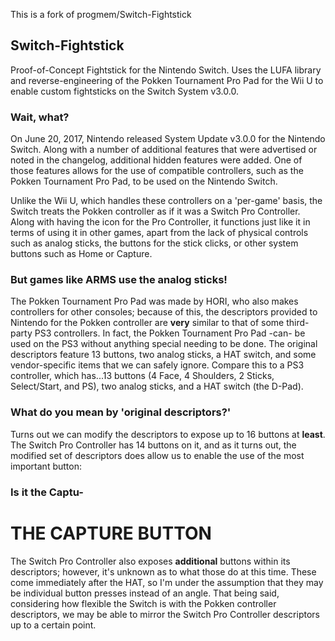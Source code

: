 This is a fork of progmem/Switch-Fightstick

## Switch-Fightstick
Proof-of-Concept Fightstick for the Nintendo Switch. Uses the LUFA library and reverse-engineering of the Pokken Tournament Pro Pad for the Wii U to enable custom fightsticks on the Switch System v3.0.0.

### Wait, what?
On June 20, 2017, Nintendo released System Update v3.0.0 for the Nintendo Switch. Along with a number of additional features that were advertised or noted in the changelog, additional hidden features were added. One of those features allows for the use of compatible controllers, such as the Pokken Tournament Pro Pad, to be used on the Nintendo Switch.

Unlike the Wii U, which handles these controllers on a 'per-game' basis, the Switch treats the Pokken controller as if it was a Switch Pro Controller. Along with having the icon for the Pro Controller, it functions just like it in terms of using it in other games, apart from the lack of physical controls such as analog sticks, the buttons for the stick clicks, or other system buttons such as Home or Capture.

### But games like ARMS use the analog sticks!
The Pokken Tournament Pro Pad was made by HORI, who also makes controllers for other consoles; because of this, the descriptors provided to Nintendo for the Pokken controller are **very** similar to that of some third-party PS3 controllers. In fact, the Pokken Tournament Pro Pad -can- be used on the PS3 without anything special needing to be done. The original descriptors feature 13 buttons, two analog sticks, a HAT switch, and some vendor-specific items that we can safely ignore. Compare this to a PS3 controller, which has...13 buttons (4 Face, 4 Shoulders, 2 Sticks, Select/Start, and PS), two analog sticks, and a HAT switch (the D-Pad). 

### What do you mean by 'original descriptors?'
Turns out we can modify the descriptors to expose up to 16 buttons at **least**. The Switch Pro Controller has 14 buttons on it, and as it turns out, the modified set of descriptors does allow us to enable the use of the most important button:

### Is it the Captu-

# THE CAPTURE BUTTON

The Switch Pro Controller also exposes **additional** buttons within its descriptors; however, it's unknown as to what those do at this time. These come immediately after the HAT, so I'm under the assumption that they may be individual button presses instead of an angle. That being said, considering how flexible the Switch is with the Pokken controller descriptors, we may be able to mirror the Switch Pro Controller descriptors up to a certain point.